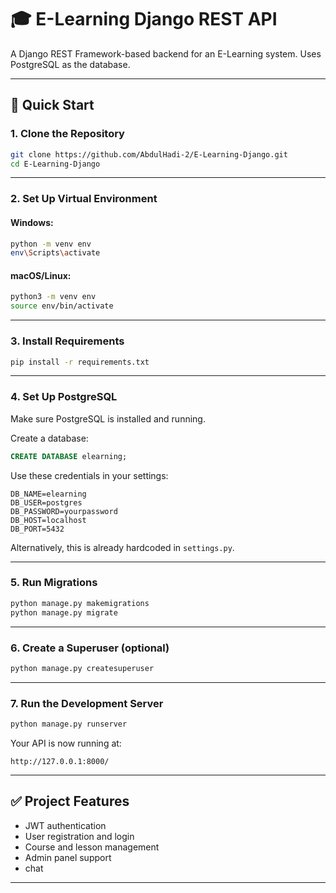 
# 🎓 E-Learning Django REST API

A Django REST Framework-based backend for an E-Learning system. Uses PostgreSQL as the database.

---

## 🚀 Quick Start

### 1. Clone the Repository

```bash
git clone https://github.com/AbdulHadi-2/E-Learning-Django.git
cd E-Learning-Django
```

---

### 2. Set Up Virtual Environment

#### Windows:

```bash
python -m venv env
env\Scripts\activate
```

#### macOS/Linux:

```bash
python3 -m venv env
source env/bin/activate
```

---

### 3. Install Requirements

```bash
pip install -r requirements.txt
```

---

### 4. Set Up PostgreSQL

Make sure PostgreSQL is installed and running.

Create a database:

```sql
CREATE DATABASE elearning;
```

Use these credentials in your settings:

```
DB_NAME=elearning
DB_USER=postgres
DB_PASSWORD=yourpassword
DB_HOST=localhost
DB_PORT=5432
```

Alternatively, this is already hardcoded in `settings.py`.

---

### 5. Run Migrations

```bash
python manage.py makemigrations
python manage.py migrate
```

---

### 6. Create a Superuser (optional)

```bash
python manage.py createsuperuser
```

---

### 7. Run the Development Server

```bash
python manage.py runserver
```

Your API is now running at:

```
http://127.0.0.1:8000/
```

---

## ✅ Project Features

- JWT authentication
- User registration and login
- Course and lesson management
- Admin panel support
- chat
---

